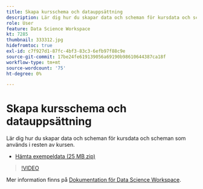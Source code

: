 ```yaml
---
title: Skapa kursschema och datauppsättning
description: Lär dig hur du skapar data och scheman för kursdata och scheman som används i resten av kursen.
role: User
feature: Data Science Workspace
kt: 7285
thumbnail: 333312.jpg
hidefromtoc: true
exl-id: c7f927d1-87fc-4bf3-83c3-6efb97f88c9e
source-git-commit: 17be24fe619139056a69190b98610644387ca18f
workflow-type: tm+mt
source-wordcount: '75'
ht-degree: 0%

---
```


# Skapa kursschema och datauppsättning

Lär dig hur du skapar data och scheman för kursdata och scheman som används i resten av kursen.

* [Hämta exempeldata (25 MB zip)](../assets/DSW-course-sample-assets.zip)

>[!VIDEO](https://video.tv.adobe.com/v/333312?quality=12&learn=on)

Mer information finns på [Dokumentation för Data Science Workspace](https://experienceleague.adobe.com/docs/experience-platform/data-science-workspace/home.html).